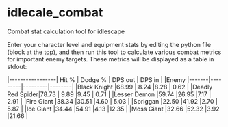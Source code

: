 # idlecale_combat
Combat stat calculation tool for idlescape

Enter your character level and equipment stats by editing the python file (block at the top), and then run this tool to calculate various combat metrics for important enemy targets.  These metrics will be displayed as a table in stdout:

|-----------------| Hit % | Dodge % | DPS out | DPS in |
|Enemy            |-------|---------|---------|--------|
|Black Knight     |68.99  | 8.24    |8.28     | 0.62   |
|Deadly Red Spider|78.73  | 9.89    |9.45     | 0.71   |
|Lesser Demon     |59.74  |26.95    |7.17     | 2.91   |
|Fire Giant       |38.34  |30.51    |4.60     | 5.03   |
|Spriggan         |22.50  |41.92    |2.70     | 5.87   |
|Ice Giant        |34.44  |54.91    |4.13     |12.35   |
|Moss Giant       |32.66  |52.32    |3.92     |21.66   |
